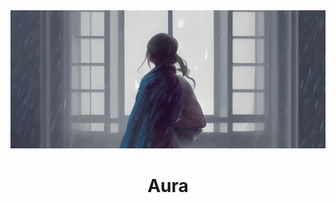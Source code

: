 <div align="center">
    <a href="https://github.com/wgumenyuk/aura">
        <img src="./assets/banner.png" width="650px"/>
    </a>
    <h1>Aura</h1>
</div>